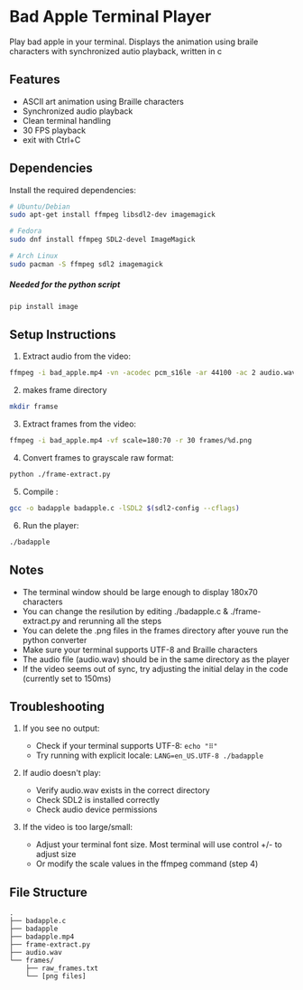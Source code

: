 # Bad Apple Terminal Player

Play bad apple in your terminal. Displays the animation using braile characters with synchronized autio playback, written in c


## Features
- ASCII art animation using Braille characters
- Synchronized audio playback
- Clean terminal handling
- 30 FPS playback
- exit with Ctrl+C

## Dependencies

Install the required dependencies:

```bash
# Ubuntu/Debian
sudo apt-get install ffmpeg libsdl2-dev imagemagick

# Fedora
sudo dnf install ffmpeg SDL2-devel ImageMagick

# Arch Linux
sudo pacman -S ffmpeg sdl2 imagemagick
```

##### Needed for the python script
```bash
pip install image
```

## Setup Instructions

1. Extract audio from the video:
```bash
ffmpeg -i bad_apple.mp4 -vn -acodec pcm_s16le -ar 44100 -ac 2 audio.wav
```
2. makes frame directory
```bash
mkdir framse
```

3. Extract frames from the video:
```bash
ffmpeg -i bad_apple.mp4 -vf scale=180:70 -r 30 frames/%d.png
```

4. Convert frames to grayscale raw format:
```bash
python ./frame-extract.py
```

5. Compile :
```bash
gcc -o badapple badapple.c -lSDL2 $(sdl2-config --cflags)
```

6. Run the player:
```bash
./badapple
```

## Notes
- The terminal window should be large enough to display 180x70 characters
- You can change the resilution by editing ./badapple.c & ./frame-extract.py and rerunning all the steps
- You can delete the .png files in the frames directory after youve run the python converter
- Make sure your terminal supports UTF-8 and Braille characters
- The audio file (audio.wav) should be in the same directory as the player
- If the video seems out of sync, try adjusting the initial delay in the code (currently set to 150ms)

## Troubleshooting

1. If you see no output:
   - Check if your terminal supports UTF-8: `echo "⠿"`
   - Try running with explicit locale: `LANG=en_US.UTF-8 ./badapple`

2. If audio doesn't play:
   - Verify audio.wav exists in the correct directory
   - Check SDL2 is installed correctly
   - Check audio device permissions

3. If the video is too large/small:
   - Adjust your terminal font size. Most terminal will use control +/- to adjust size
   - Or modify the scale values in the ffmpeg command (step 4)

## File Structure
```
.
├── badapple.c
├── badapple
├── badapple.mp4
├── frame-extract.py
├── audio.wav
└── frames/
    ├── raw_frames.txt
    └── [png files]
```
